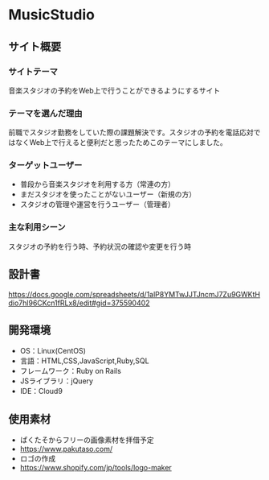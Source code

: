 # MusicStudio

## サイト概要
### サイトテーマ
音楽スタジオの予約をWeb上で行うことができるようにするサイト

### テーマを選んだ理由
前職でスタジオ勤務をしていた際の課題解決です。スタジオの予約を電話応対ではなくWeb上で行えると便利だと思ったためこのテーマにしました。

### ターゲットユーザー
- 普段から音楽スタジオを利用する方（常連の方）
- まだスタジオを使ったことがないユーザー（新規の方）
- スタジオの管理や運営を行うユーザー（管理者）

### 主な利用シーン
スタジオの予約を行う時、予約状況の確認や変更を行う時

## 設計書
https://docs.google.com/spreadsheets/d/1alP8YMTwJJTJncmJ7Zu9GWKtHdio7hl96CKcn1fRLx8/edit#gid=375590402

## 開発環境
- OS：Linux(CentOS)
- 言語：HTML,CSS,JavaScript,Ruby,SQL
- フレームワーク：Ruby on Rails
- JSライブラリ：jQuery
- IDE：Cloud9

## 使用素材
- ぱくたそからフリーの画像素材を拝借予定
- https://www.pakutaso.com/
- ロゴの作成
- https://www.shopify.com/jp/tools/logo-maker
